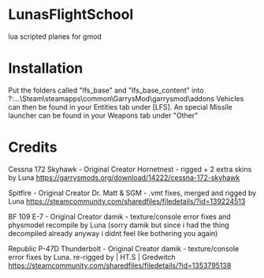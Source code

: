 # LunasFlightSchool
lua scripted planes for gmod

# Installation
Put the folders called "lfs_base" and "lfs_base_content" into ?:\...\Steam\steamapps\common\GarrysMod\garrysmod\addons
Vehicles can then be found in your Entities tab under [LFS]. An special Missile launcher can be found in your Weapons tab under "Other"

# Credits
Cessna 172 Skyhawk - Original Creator Hornetnest - rigged + 2 extra skins by Luna
https://garrysmods.org/download/14222/cessna-172-skyhawk

Spitfire - Original Creator Dr. Matt & SGM - .vmt fixes, merged and rigged by Luna
https://steamcommunity.com/sharedfiles/filedetails/?id=139224513

BF 109 E-7 - Original Creator damik - texture/console error fixes and physmodel recompile by Luna (sorry damik but since i had the thing decompiled already anyway i didnt feel like bothering you again)

Republic P-47D Thunderbolt - Original Creator damik - texture/console error fixes by Luna. re-rigged by | HT.S | Gredwitch
https://steamcommunity.com/sharedfiles/filedetails/?id=1353795138
